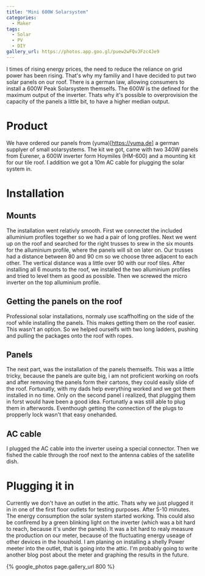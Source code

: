```yaml
---
title: "Mini 600W Solarsystem"
categories:
  - Maker
tags:
  - Solar
  - PV
  - DIY
gallery_url: https://photos.app.goo.gl/puew2wFQvJFzc4Je9
---
```


I times of rising energy prices, the need to reduce the reliance on grid power has been rising. That's why my familiy and I have decided to put two solar panels on our roof. There is a german law, allowing consumers to install a 600W Peak Solarsystem themselfs. The 600W is the defined for the maximum output of the inverter. Thats why it's possible to overprovision the capacity of the panels a little bit, to have a higher median output.

# Product

We have ordered our panels from (yuma)[https://yuma.de] a german supplyer of small solarsystems. The kit we got, came with two 340W panels from Eurener, a 600W inverter form Hoymiles (HM-600) and a mounting kit for our tile roof. I addition we got a 10m AC cable for plugging the solar system in.


# Installation

## Mounts

The installation went relativly smooth. First we connectet the included alluminium profiles together so we had a pair of long profiles. Next we went up on the roof and searched for the  right trusses to srew in the six mounts for the alluminium profile, where the panels will sit on later on. Our trusses had a distance between 80 and 90 cm so we choose three adjacent to each other. The vertical distance was a little over 90 with our roof tiles. After  installing all 6 mounts to the roof, we installed the two alluminium profiles and tried to level them as good as possible. Then we screwed the micro inverter on the top alluminium profile.

## Getting the panels on the roof

Professional solar installations, normaly use scaffholfing on the side of the roof while installing the panels. This makes getting them on the roof easier. This wasn't an option. So we helped ourselfs with two long ladders, pushing and pulling the packages onto the roof with ropes.

## Panels

The next part, was the installation of the panels themselfs. This was a little tricky, because the panels are quite big, i am not proficient working on roofs and after removing the panels form their cartons, they could easily slide of the roof. Fortunatly, with my dads help everything worked and we got them installed in no time. Only on the second panel i realized, that plugging them in forst would have been a good idea. Fortunatly a was still able to plug them in afterwords. Eventhough getting the connection of the plugs to propperly lock wasn't that easy onehanded.

## AC cable

I plugged the AC cable into the inverter useing a special connector. Then we fished the cable through the roof next to the antenna cables of the satellite dish.

# Plugging it in

Currently we don't have an outlet in the attic. Thats why we just plugged it in in one of the first floor outlets for testing purposes. After 5-10 minutes. The energy consumption the solar system started working. This could also be confiremd by a green blinking light on the inverter (which was a bit hard to reach, because it's under the panels). It was a bit hard to realy measure the production on our meter, because of the fluctuating energy useage of other devices in the houshold. I am planing on installing a shelly Power meeter into the outlet, that is going into the attic. I'm probably going to write another blog post about the meter and graphing the results in the future. 

{% google_photos page.gallery_url 800 %}